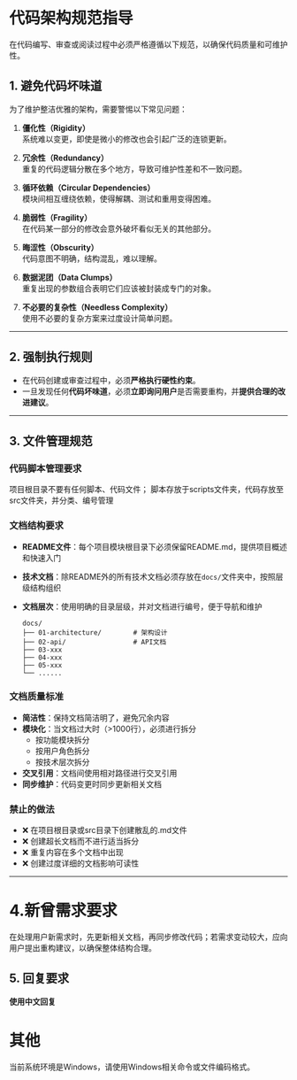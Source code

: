 # 代码架构规范指导

在代码编写、审查或阅读过程中必须严格遵循以下规范，以确保代码质量和可维护性。

## 1. 避免代码坏味道

为了维护整洁优雅的架构，需要警惕以下常见问题：

1. **僵化性（Rigidity）**  
   系统难以变更，即使是微小的修改也会引起广泛的连锁更新。

2. **冗余性（Redundancy）**  
   重复的代码逻辑分散在多个地方，导致可维护性差和不一致问题。

3. **循环依赖（Circular Dependencies）**  
   模块间相互缠绕依赖，使得解耦、测试和重用变得困难。

4. **脆弱性（Fragility）**  
   在代码某一部分的修改会意外破坏看似无关的其他部分。

5. **晦涩性（Obscurity）**  
   代码意图不明确，结构混乱，难以理解。

6. **数据泥团（Data Clumps）**  
   重复出现的参数组合表明它们应该被封装成专门的对象。

7. **不必要的复杂性（Needless Complexity）**  
   使用不必要的复杂方案来过度设计简单问题。

---

## 2. 强制执行规则

- 在代码创建或审查过程中，必须**严格执行硬性约束**。
- 一旦发现任何**代码坏味道**，必须**立即询问用户**是否需要重构，并**提供合理的改进建议**。

---

## 3. 文件管理规范

### 代码脚本管理要求

项目根目录不要有任何脚本、代码文件；
脚本存放于scripts文件夹，代码存放至src文件夹，并分类、编号管理

### 文档结构要求

- **README文件**：每个项目模块根目录下必须保留README.md，提供项目概述和快速入门
- **技术文档**：除README外的所有技术文档必须存放在`docs/`文件夹中，按照层级结构组织
- **文档层次**：使用明确的目录层级，并对文档进行编号，便于导航和维护

  ```
  docs/
  ├── 01-architecture/        # 架构设计
  ├── 02-api/                 # API文档
  ├── 03-xxx
  ├── 04-xxx
  ├── 05-xxx
  └── ......
  ```

### 文档质量标准

- **简洁性**：保持文档简洁明了，避免冗余内容
- **模块化**：当文档过大时（>1000行），必须进行拆分
  - 按功能模块拆分
  - 按用户角色拆分
  - 按技术层次拆分
- **交叉引用**：文档间使用相对路径进行交叉引用
- **同步维护**：代码变更时同步更新相关文档

### 禁止的做法

- ❌ 在项目根目录或src目录下创建散乱的.md文件
- ❌ 创建超长文档而不进行适当拆分
- ❌ 重复内容在多个文档中出现
- ❌ 创建过度详细的文档影响可读性

---

# 4.新曾需求要求

在处理用户新需求时，先更新相关文档，再同步修改代码；若需求变动较大，应向用户提出重构建议，以确保整体结构合理。

## 5. 回复要求

**使用中文回复**

# 其他

当前系统环境是Windows，请使用Windows相关命令或文件编码格式。
